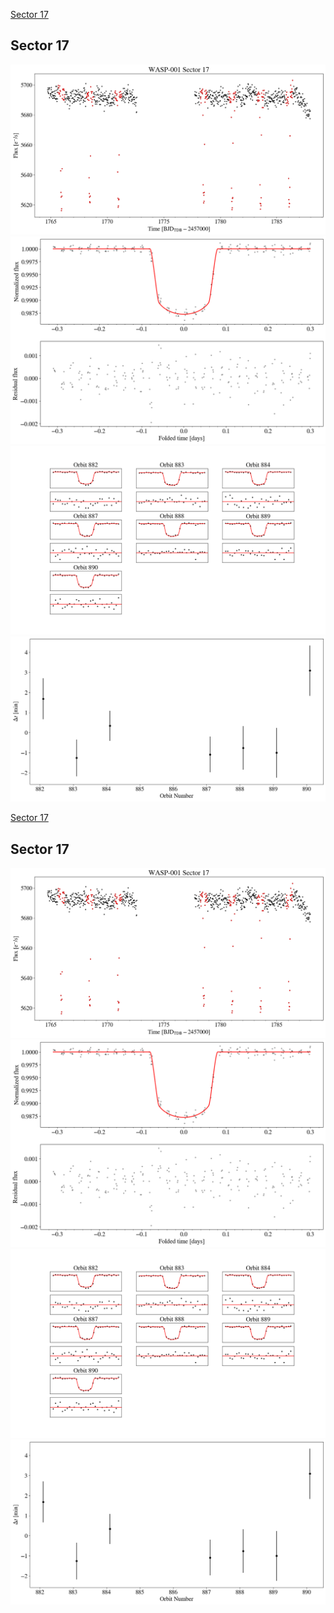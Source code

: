 [Sector 17](#sector17)

<a name = "sector17"></a>
## Sector 17
![alt text](/tt/WASP-001_Sector_17/WASP-001_Sector_17_a_TimeSeries.png)
![alt text](/tt/WASP-001_Sector_17/WASP-001_Sector_17_b_FoldedLightCurve.png)
![alt text](/tt/WASP-001_Sector_17/WASP-001_Sector_17_b_IndividualTransitsWithFit.png)
![alt text](/tt/WASP-001_Sector_17/WASP-001_Sector_17_c_TimingResiduals.png)

[Sector 17](#sector17)

<a name = "sector17"></a>
## Sector 17
![alt text](/tt/WASP-001_Sector_17/WASP-001_Sector_17_a_TimeSeries.png)
![alt text](/tt/WASP-001_Sector_17/WASP-001_Sector_17_b_FoldedLightCurve.png)
![alt text](/tt/WASP-001_Sector_17/WASP-001_Sector_17_b_IndividualTransitsWithFit.png)
![alt text](/tt/WASP-001_Sector_17/WASP-001_Sector_17_c_TimingResiduals.png)

